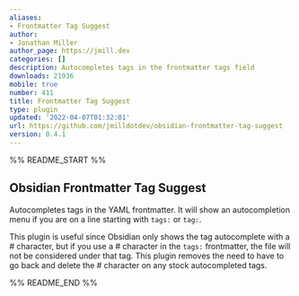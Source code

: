 ```yaml
---
aliases:
- Frontmatter Tag Suggest
author:
- Jonathan Miller
author_page: https://jmill.dev
categories: []
description: Autocompletes tags in the frontmatter tags field
downloads: 21936
mobile: true
number: 411
title: Frontmatter Tag Suggest
type: plugin
updated: '2022-04-07T01:32:01'
url: https://github.com/jmilldotdev/obsidian-frontmatter-tag-suggest
version: 0.4.1
---
```


%% README_START %%

## Obsidian Frontmatter Tag Suggest

Autocompletes tags in the YAML frontmatter. It will show an autocompletion menu if you are on a line starting with `tags:` or `tag:`.

This plugin is useful since Obsidian only shows the tag autocomplete with a # character, but if you use a # character in the `tags:` frontmatter, the file will not be considered under that tag. This plugin removes the need to have to go back and delete the # character on any stock autocompleted tags.

%% README_END %%
